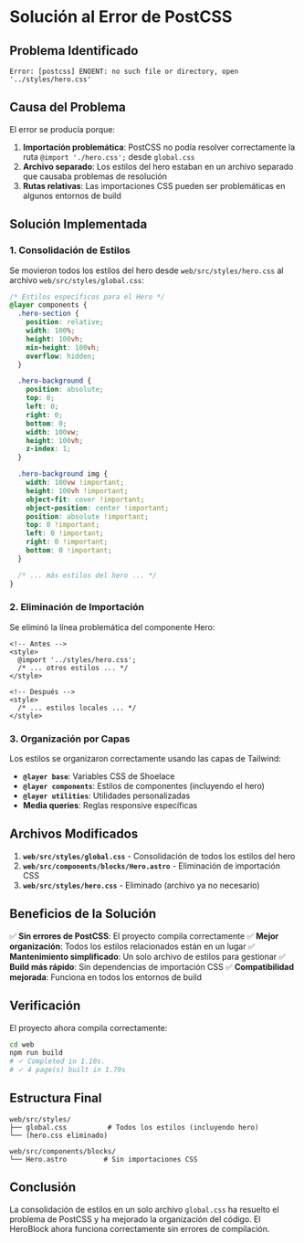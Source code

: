 # Solución al Error de PostCSS

## Problema Identificado

```
Error: [postcss] ENOENT: no such file or directory, open '../styles/hero.css'
```

## Causa del Problema

El error se producía porque:

1. **Importación problemática**: PostCSS no podía resolver correctamente la ruta `@import './hero.css';` desde `global.css`
2. **Archivo separado**: Los estilos del hero estaban en un archivo separado que causaba problemas de resolución
3. **Rutas relativas**: Las importaciones CSS pueden ser problemáticas en algunos entornos de build

## Solución Implementada

### 1. Consolidación de Estilos

Se movieron todos los estilos del hero desde `web/src/styles/hero.css` al archivo `web/src/styles/global.css`:

```css
/* Estilos específicos para el Hero */
@layer components {
  .hero-section {
    position: relative;
    width: 100%;
    height: 100vh;
    min-height: 100vh;
    overflow: hidden;
  }

  .hero-background {
    position: absolute;
    top: 0;
    left: 0;
    right: 0;
    bottom: 0;
    width: 100vw;
    height: 100vh;
    z-index: 1;
  }

  .hero-background img {
    width: 100vw !important;
    height: 100vh !important;
    object-fit: cover !important;
    object-position: center !important;
    position: absolute !important;
    top: 0 !important;
    left: 0 !important;
    right: 0 !important;
    bottom: 0 !important;
  }

  /* ... más estilos del hero ... */
}
```

### 2. Eliminación de Importación

Se eliminó la línea problemática del componente Hero:

```astro
<!-- Antes -->
<style>
  @import '../styles/hero.css';
  /* ... otros estilos ... */
</style>

<!-- Después -->
<style>
  /* ... estilos locales ... */
</style>
```

### 3. Organización por Capas

Los estilos se organizaron correctamente usando las capas de Tailwind:

- **`@layer base`**: Variables CSS de Shoelace
- **`@layer components`**: Estilos de componentes (incluyendo el hero)
- **`@layer utilities`**: Utilidades personalizadas
- **Media queries**: Reglas responsive específicas

## Archivos Modificados

1. **`web/src/styles/global.css`** - Consolidación de todos los estilos del hero
2. **`web/src/components/blocks/Hero.astro`** - Eliminación de importación CSS
3. **`web/src/styles/hero.css`** - Eliminado (archivo ya no necesario)

## Beneficios de la Solución

✅ **Sin errores de PostCSS**: El proyecto compila correctamente
✅ **Mejor organización**: Todos los estilos relacionados están en un lugar
✅ **Mantenimiento simplificado**: Un solo archivo de estilos para gestionar
✅ **Build más rápido**: Sin dependencias de importación CSS
✅ **Compatibilidad mejorada**: Funciona en todos los entornos de build

## Verificación

El proyecto ahora compila correctamente:

```bash
cd web
npm run build
# ✓ Completed in 1.10s.
# ✓ 4 page(s) built in 1.79s
```

## Estructura Final

```
web/src/styles/
├── global.css          # Todos los estilos (incluyendo hero)
└── (hero.css eliminado)

web/src/components/blocks/
└── Hero.astro         # Sin importaciones CSS
```

## Conclusión

La consolidación de estilos en un solo archivo `global.css` ha resuelto el problema de PostCSS y ha mejorado la organización del código. El HeroBlock ahora funciona correctamente sin errores de compilación.
